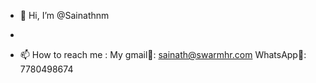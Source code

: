 - 👋 Hi, I’m @Sainathnm
- 

- 📫 How to reach me : 
     My gmail📂: sainath@swarmhr.com
     WhatsApp📱: 7780498674

<!---
Sainathnm/Sainathnm is a ✨ special ✨ repository because its `README.md` (this file) appears on your GitHub profile.
You can click the Preview link to take a look at your changes.
--->
